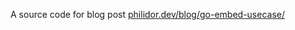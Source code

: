 A source code for blog post [philidor.dev/blog/go-embed-usecase/](https://philidor.dev/blog/go-embed-usecase/)

